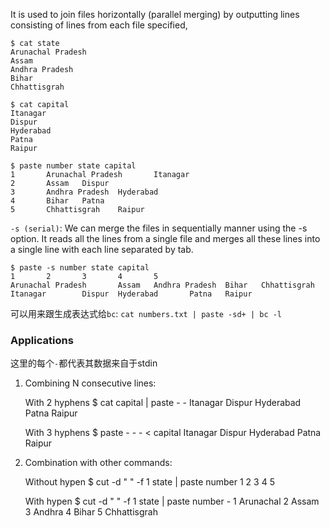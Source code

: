 It is used to join files horizontally (parallel merging) by outputting lines consisting of lines from each file specified,

    $ cat state
    Arunachal Pradesh
    Assam
    Andhra Pradesh
    Bihar
    Chhattisgrah

    $ cat capital
    Itanagar
    Dispur
    Hyderabad
    Patna
    Raipur

    $ paste number state capital
    1       Arunachal Pradesh       Itanagar
    2       Assam   Dispur
    3       Andhra Pradesh  Hyderabad
    4       Bihar   Patna
    5       Chhattisgrah    Raipur

`-s (serial)`: We can merge the files in sequentially manner using the -s option. It reads all the lines from a single file and merges all these lines into a single line with each line separated by tab.

    $ paste -s number state capital
    1       2       3       4       5
    Arunachal Pradesh       Assam   Andhra Pradesh  Bihar   Chhattisgrah
    Itanagar        Dispur  Hyderabad       Patna   Raipur

可以用来跟生成表达式给`bc`: `cat numbers.txt | paste -sd+ | bc -l`

### Applications
这里的每个`-`都代表其数据来自于stdin
1. Combining N consecutive lines:

    With 2 hyphens
    $ cat capital | paste - -
    Itanagar        Dispur
    Hyderabad       Patna
    Raipur

    With 3 hyphens
    $ paste - - - < capital
    Itanagar        Dispur  Hyderabad
    Patna   Raipur

2. Combination with other commands:

    Without hypen
    $ cut -d " " -f 1 state | paste number
    1
    2
    3
    4
    5

    With hypen
    $ cut -d " " -f 1 state | paste number -
    1       Arunachal
    2       Assam
    3       Andhra
    4       Bihar
    5       Chhattisgrah
